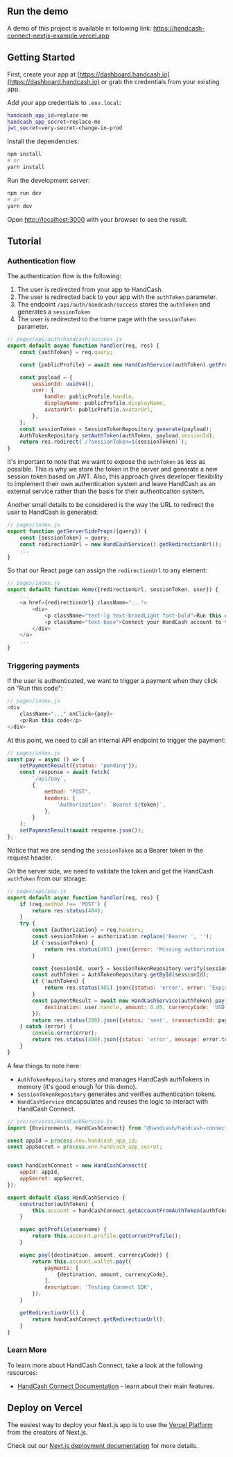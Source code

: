## Run the demo

A demo of this project is available in following link: https://handcash-connect-nextjs-example.vercel.app

## Getting Started

First, create your app at [https://dashboard.handcash.io](https://dashboard.handcash.io) or grab the credentials from your existing app.


Add your app credentials to `.env.local`:

```bash
handcash_app_id=replace-me
handcash_app_secret=replace-me
jwt_secret=very-secret-change-in-prod

```

Install the dependencies:
```bash
npm install
# or
yarn install
```

Run the development server:

```bash
npm run dev
# or
yarn dev
```

Open [http://localhost:3000](http://localhost:3000) with your browser to see the result.

## Tutorial

### Authentication flow

The authentication flow is the following:
1) The user is redirected from your app to HandCash.
2) The user is redirected back to your app with the `authToken` parameter.
3) The endpoint `/api/auth/handcash/success` stores the `authToken` and generates a `sessionToken`
4) The user is redirected to the home page with the `sessionToken` parameter.

```javascript
// pages/api/auth/handcash/success.js
export default async function handler(req, res) {
    const {authToken} = req.query;

    const {publicProfile} = await new HandCashService(authToken).getProfile();

    const payload = {
        sessionId: uuidv4(),
        user: {
            handle: publicProfile.handle,
            displayName: publicProfile.displayName,
            avatarUrl: publicProfile.avatarUrl,
        },
    };
    const sessionToken = SessionTokenRepository.generate(payload);
    AuthTokenRepository.setAuthToken(authToken, payload.sessionId);
    return res.redirect(`/?sessionToken=${sessionToken}`);
}
```

It's important to note that we want to expose the `authToken` as less as possible. This is why we store the token in the server and generate a new session token based on JWT. Also, this approach gives developer flexibility to implement their own authentication system and leave HandCash as an external service rather than the basis for their authentication system.

Another small details to be considered is the way the URL to redirect the user to HandCash is generated:
```javascript
// pages/index.js
export function getServerSideProps({query}) {
    const {sessionToken} = query;
    const redirectionUrl = new HandCashService().getRedirectionUrl();
    ...
}
```

So that our React page can assign the `redirectionUrl` to any element:
```javascript
// pages/index.js
export default function Home({redirectionUrl, sessionToken, user}) {
    ...
    <a href={redirectionUrl} className="...">
        <div>
            <p className="text-lg text-brandLight font-bold">Run this code</p>
            <p className="text-base">Connect your HandCash account to this app to run the code below</p>
        </div>
    </a>
    ...
}
```

### Triggering payments
If the user is authenticated, we want to trigger a payment when they click on "Run this code":
```javascript
// pages/index.js
<div
    className="..." onClick={pay}>
    <p>Run this code</p>
</div>
```

At this point, we need to call an internal API endpoint to trigger the payment:
```javascript
// pages/index.js
const pay = async () => {
    setPaymentResult({status: 'pending'});
    const response = await fetch(
        `/api/pay`,
        {
            method: "POST",
            headers: {
                'Authorization': `Bearer ${token}`,
            },
        }
    );
    setPaymentResult(await response.json());
};
```
Notice that we are sending the `sessionToken` as a Bearer token in the request header.

On the server side, we need to validate the token and get the HandCash `authToken` from our storage:
```javascript
// pages/api/pay.js
export default async function handler(req, res) {
    if (req.method !== 'POST') {
        return res.status(404);
    }
    try {
        const {authorization} = req.headers;
        const sessionToken = authorization.replace('Bearer ', '');
        if (!sessionToken) {
            return res.status(401).json({error: 'Missing authorization.'});
        }

        const {sessionId, user} = SessionTokenRepository.verify(sessionToken);
        const authToken = AuthTokenRepository.getById(sessionId);
        if (!authToken) {
            return res.status(401).json({status: 'error', error: 'Expired authorization.'});
        }
        const paymentResult = await new HandCashService(authToken).pay({
            destination: user.handle, amount: 0.05, currencyCode: 'USD'
        });
        return res.status(200).json({status: 'sent', transactionId: paymentResult.transactionId});
    } catch (error) {
        console.error(error);
        return res.status(400).json({status: 'error', message: error.toString()});
    }
}
```
A few things to note here:
- `AuthTokenRepository` stores and manages HandCash authTokens in memory (it's good enough for this demo).
- `SessionTokenRepository` generates and verifies authentication tokens.
- `HandCashService` encapsulates and reuses the logic to interact with HandCash Connect.

```javascript
// src/services/HandCashService.js
import {Environments, HandCashConnect} from "@handcash/handcash-connect";

const appId = process.env.handcash_app_id;
const appSecret = process.env.handcash_app_secret;


const handCashConnect = new HandCashConnect({
    appId: appId,
    appSecret: appSecret,
});

export default class HandCashService {
    constructor(authToken) {
        this.account = handCashConnect.getAccountFromAuthToken(authToken);
    }

    async getProfile(username) {
        return this.account.profile.getCurrentProfile();
    }

    async pay({destination, amount, currencyCode}) {
        return this.account.wallet.pay({
            payments: [
                {destination, amount, currencyCode},
            ],
            description: 'Testing Connect SDK',
        });
    }

    getRedirectionUrl() {
        return handCashConnect.getRedirectionUrl();
    }
}
```

### Learn More

To learn more about HandCash Connect, take a look at the following resources:

- [HandCash Connect Documentation](https://docs.handcash.io/docs/overview-1) - learn about their main features.

## Deploy on Vercel

The easiest way to deploy your Next.js app is to use the [Vercel Platform](https://vercel.com/new) from the creators of Next.js.

Check out our [Next.js deployment documentation](https://nextjs.org/docs/deployment) for more details.
